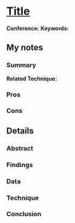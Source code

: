 # [Title](link)
**Conference:** 
**Keywords:** 

## My notes
### Summary

**Related Technique:** 

### Pros


### Cons



## Details
### Abstract

### Findings


### Data


### Technique

### Conclusion
